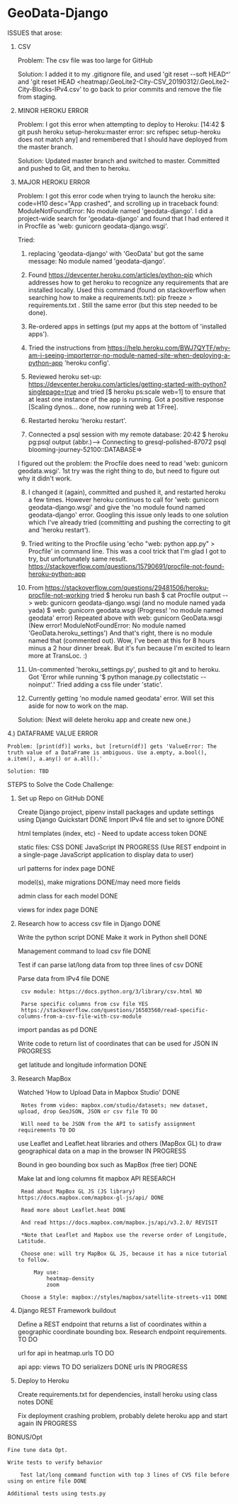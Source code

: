 # GeoData-Django

ISSUES that arose:

1) CSV

    Problem: The csv file was too large for GitHub

    Solution: I added it to my .gitignore file, and used 'git reset --soft HEAD^' and 'git reset HEAD <heatmap/.GeoLite2-City-CSV_20190312/.GeoLite2-City-Blocks-IPv4.csv' to go back to prior commits and remove the file from staging.

2) MINOR HEROKU ERROR

    Problem: I got this error when attempting to deploy to Heroku: [14:42 $ git push heroku setup-heroku:master  error: src refspec setup-heroku does not match any] and remembered that I should have deployed from the master branch. 

    Solution: Updated master branch and switched to master. Committed and pushed to Git, and then to heroku.

3) MAJOR HEROKU ERROR

    Problem: I got this error code when trying to launch the heroku site: code=H10 desc="App crashed", and scrolling up in traceback found: ModuleNotFoundError: No module named 'geodata-django'. I did a project-wide search for 'geodata-django' and found that I had entered it in Procfile as 'web: gunicorn geodata-django.wsgi'. 

    Tried: 

    1. replacing 'geodata-django' with 'GeoData' but got the same message: No module named 'geodata-django'. 

    2. Found https://devcenter.heroku.com/articles/python-pip which addresses how to get heroku to recognize any requirements that are installed locally. Used this command (found on stackoverflow when searching how to make a requirements.txt): pip freeze > requirements.txt . Still the same error (but this step needed to be done). 

    3. Re-ordered apps in settings (put my apps at the bottom of 'installed apps'). 

    4. Tried the instructions from https://help.heroku.com/BWJ7QYTF/why-am-i-seeing-importerror-no-module-named-site-when-deploying-a-python-app 'heroku config'. 

    5. Reviewed heroku set-up: https://devcenter.heroku.com/articles/getting-started-with-python?singlepage=true and tried 
    [$ heroku ps:scale web=1] to ensure that at least one instance of the app is running. Got a positive response [Scaling dynos... done, now running web at 1:Free]. 

    6. Restarted heroku 'heroku restart'.

    7. Connected a psql session with my remote database: 20:42 $ heroku pg:psql
    output (abbr.)--> Connecting to gresql-polished-87072
    psql
    blooming-journey-52100::DATABASE=>

    I figured out the problem: the Procfile does need to read 'web: gunicorn geodata.wsgi'. 1st try was the right thing to do, but need to figure out why it didn't work.

    8. I changed it (again), committed and pushed it, and restarted heroku a few times. However heroku continues to call for 'web: gunicorn geodata-django.wsgi' and give the 'no module found named geodata-django' error. Googling this issue only leads to one solution which I've already tried (committing and pushing the correcting to git and 'heroku restart'). 

    9. Tried writing to the Procfile using 'echo "web: python app.py" > Procfile' in command line. This was a cool trick that I'm glad I got to try, but unfortunately same result. https://stackoverflow.com/questions/15790691/procfile-not-found-heroku-python-app

    10. From https://stackoverflow.com/questions/29481506/heroku-procfile-not-working tried $ heroku run bash
    $ cat Procfile
    output --> web: gunicorn geodata-django.wsgi (and no module named yada yada)
    $ web: gunicorn geodata.wsgi
    (Progress! 'no module named geodata' error)
    Repeated above with web: gunicorn GeoData.wsgi (New error! ModuleNotFoundError: No module named 'GeoData.heroku_settings') And that's right, there is no module named that (commented out). Wow, I've been at this for 8 hours minus a 2 hour dinner break. But it's fun because I'm excited to learn more at TransLoc. :)

    12. Un-commented 'heroku_settings.py', pushed to git and to heroku. Got 'Error while running '$ python manage.py collectstatic --noinput'.' Tried adding a css file under 'static'.

    13. Currently getting 'no module named geodata' error. Will set this aside for now to work on the map.

    Solution: (Next will delete heroku app and create new one.)

4.) DATAFRAME VALUE ERROR

    Problem: [print(df)] works, but [return(df)] gets 'ValueError: The truth value of a DataFrame is ambiguous. Use a.empty, a.bool(), a.item(), a.any() or a.all().'

    Solution: TBD


STEPS to Solve the Code Challenge:

1) Set up Repo on GitHub DONE
	
    Create Django project, pipenv install packages and update settings using Django Quickstart DONE
	Import IPv4 file and set to ignore DONE

    html templates (index, etc) - Need to update access token DONE

    static files: 
        CSS DONE
        JavaScript IN PROGRESS
            (Use REST endpoint in a single-page JavaScript application to display data to user)
	
    url patterns for index page DONE

    model(s), make migrations DONE/may need more fields

    admin class for each model DONE

    views for index page DONE

2) Research how to access csv file in Django DONE
    
    Write the python script DONE
    Make it work in Python shell DONE

    Management command to load csv file DONE

    Test if can parse lat/long data from top three lines of csv DONE

    Parse data from IPv4 file DONE
	
		csv module: https://docs.python.org/3/library/csv.html NO

	    Parse specific columns from csv file YES
		https://stackoverflow.com/questions/16503560/read-specific-columns-from-a-csv-file-with-csv-module

    import pandas as pd DONE

    Write code to return list of coordinates that can be used for JSON  IN PROGRESS

	get latitude and longitude information DONE

3) Research MapBox
    
    Watched 'How to Upload Data in Mapbox Studio' DONE

        Notes fromm video: mapbox.com/studio/datasets; new dataset, upload, drop GeoJSON, JSON or csv file TO DO

        Will need to be JSON from the API to satisfy assignment requirements TO DO

    use Leaflet and Leaflet.heat libraries and others (MapBox GL) to draw geographical data on a map in the browser IN PROGRESS

	Bound in geo bounding box such as MapBox (free tier) DONE

    Make lat and long columns fit mapbox API  RESEARCH

        Read about MapBox GL JS (JS library) https://docs.mapbox.com/mapbox-gl-js/api/ DONE

        Read more about Leaflet.heat DONE

        And read https://docs.mapbox.com/mapbox.js/api/v3.2.0/ REVISIT

        *Note that Leaflet and Mapbox use the reverse order of Longitude, Latitude.

        Choose one: will try MapBox GL JS, because it has a nice tutorial to follow.

            May use:
                heatmap-density
                zoom

        Choose a Style: mapbox://styles/mapbox/satellite-streets-v11 DONE

4) Django REST Framework buildout 

    Define a REST endpoint that returns a list of coordinates within a geographic coordinate bounding box.  Research endpoint requirements. TO DO
       
    url for api in heatmap.urls TO DO

    api app: 
        views TO DO
        serializers DONE
        urls IN PROGRESS

5) Deploy to Heroku

    Create requirements.txt for dependencies, install heroku using class notes DONE

    Fix deployment crashing problem, probably delete heroku app and start again
    IN PROGRESS

BONUS/Opt

	Fine tune data Opt.

    Write tests to verify behavior

	    Test lat/long command function with top 3 lines of CVS file before using on entire file DONE

    Additional tests using tests.py
